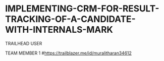 # IMPLEMENTING-CRM-FOR-RESULT-TRACKING-OF-A-CANDIDATE-WITH-INTERNALS-MARK

TRAILHEAD USER

TEAM MEMBER 1 #https://trailblazer.me/id/muralitharan34612
